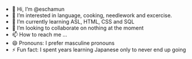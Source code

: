 - 👋 Hi, I’m @eschamun
- 👀 I’m interested in language, cooking, needlework and excercise. 
- 🌱 I’m currently learning ASL, HTML, CSS and SQL
- 💞️ I’m looking to collaborate on nothing at the moment
- 📫 How to reach me ...
- 😄 Pronouns: I prefer masculine pronouns
- ⚡ Fun fact: I spent years learning Japanese only to never end up going

<!---
eschamun/eschamun is a ✨ special ✨ repository because its `README.md` (this file) appears on your GitHub profile.
You can click the Preview link to take a look at your changes.
--->
